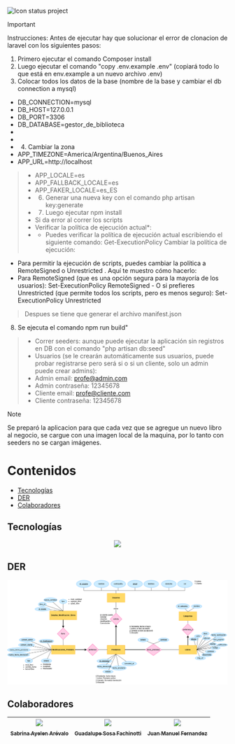 ![Icon status project](http://img.shields.io/static/v1?label=STATUS&message=In%20development&color=RED&style=for-the-badge)

>[!IMPORTANT]
> Instrucciones:
> Antes de ejecutar hay que solucionar el error de clonacion de laravel con los siguientes pasos:
> 1) Primero ejecutar el comando Composer install
> 2) Luego ejecutar el comando "copy .env.example .env" (copiará todo lo que está en env.example a un nuevo archivo .env)
> 3) Colocar todos los datos de la base (nombre de la base y cambiar el db connection a mysql)
>- DB_CONNECTION=mysql
>- DB_HOST=127.0.0.1
>- DB_PORT=3306
>- DB_DATABASE=gestor_de_biblioteca
>-  
>-  
>- 4) Cambiar la zona
>- APP_TIMEZONE=America/Argentina/Buenos_Aires
>- APP_URL=http://localhost

 >- APP_LOCALE=es
 >- APP_FALLBACK_LOCALE=es
 >- APP_FAKER_LOCALE=es_ES
>- 6) Generar una nueva key con el comando php artisan key:generate
>- 7) Luego ejecutar npm install
>-	Si da error al correr los scripts 
>-	 Verificar la política de ejecución actual*: 
>-   - Puedes verificar la política de ejecución actual escribiendo el siguiente comando:
>		Get-ExecutionPolicy
	 Cambiar la política de ejecución: 
   - Para permitir la ejecución de scripts, puedes cambiar la política a  RemoteSigned  o  Unrestricted . Aquí te muestro 	cómo hacerlo: 
   - Para  RemoteSigned  (que es una opción segura para la mayoría de los usuarios):
	Set-ExecutionPolicy RemoteSigned
	- O si prefieres  Unrestricted  (que permite todos los scripts, pero es menos seguro):
	Set-ExecutionPolicy Unrestricted
> Despues se tiene que generar el archivo manifest.json
8) Se ejecuta el comando npm run build"
>- Correr seeders: aunque puede ejecutar la aplicación sin registros en DB con el comando "php artisan db:seed"
>- Usuarios (se le crearán automáticamente sus usuarios, puede probar registrarse pero será si o si un cliente, solo un admin puede crear admins): 
> - Admin email: profe@admin.com
> - Admin contraseña: 12345678
> - Cliente email: profe@cliente.com
> - Cliente contraseña: 12345678

>[!NOTE]
>Se preparó la aplicacion para que cada vez que se agregue un nuevo libro al negocio, se cargue con una imagen local de la maquina, por lo tanto con seeders no se cargan imágenes.
  
# Contenidos
- [Tecnologías](#tecnologías)
- [DER](#der)
- [Colaboradores](#colaboradores)


## Tecnologías
<p align="center">
  <a href="https://skillicons.dev">
    <img src="https://skillicons.dev/icons?i=html,css,js,php,laravel,git&perline=3" />
  </a>
</p>

## DER
<p align="center">
  <img src="Gestor_De_Biblioteca/public/assets/img/DER- GESTOR DE BIBLIOTECA.drawio.png" width=800><br>
</p>



## Colaboradores
| [<img src="https://avatars.githubusercontent.com/u/113538071?v=4" width=115><br><sub>Sabrina Ayelen Arévalo</sub>](https://github.com/sbrn-9) |  [<img src="https://avatars.githubusercontent.com/u/128063237?v=4" width=115><br><sub>Guadalupe Sosa Fachinotti</sub>](https://github.com/GuadaFachinotti) |  [<img src="https://avatars.githubusercontent.com/u/163222282?v=4" width=115><br><sub>Juan Manuel Fernandez</sub>](https://github.com/jumanandez) |
| :---: | :---: | :---: |




